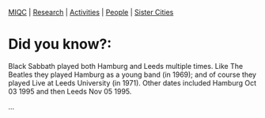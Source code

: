 [MIQC](https://benjimorris.github.io/miqc)  |  [Research](https://benjimorris.github.io/miqc/research.html)  |  [Activities](https://benjimorris.github.io/miqc/activities.html)  |  [People](https://benjimorris.github.io/miqc/people.html) | [Sister Cities](https://benjimorris.github.io/miqc/twins.html)

# Did you know?:

Black Sabbath played both Hamburg and Leeds multiple times. Like The Beatles they played Hamburg as a young band (in 1969); and of course they played Live at Leeds University (in 1971). Other dates included Hamburg Oct 03 1995 and then Leeds Nov 05 1995.

...
